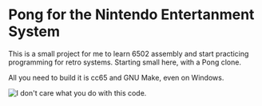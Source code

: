 # Pong for the Nintendo Entertanment System

This is a small project for me to learn 6502 assembly and start practicing
programming for retro systems. Starting small here, with a Pong clone.

All you need to build it is cc65 and GNU Make, even on Windows.

![I don't care what you do with this code.](http://www.wtfpl.net/wp-content/uploads/2012/12/wtfpl-badge-2.png)

